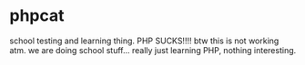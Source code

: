 # phpcat
school testing and learning thing. PHP SUCKS!!!!
 btw this is not working atm. we are doing school stuff...
 really just learning PHP, nothing interesting.
